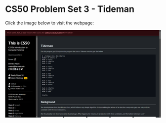 # CS50 Problem Set 3 - Tideman

Click the image below to visit the webpage:

[![CS50 Hello Problem Set](tideman.png)](https://cs50.harvard.edu/x/2023/psets/3/tideman/)